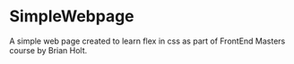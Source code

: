 # SimpleWebpage

A simple web page created to learn flex in css as part of FrontEnd Masters course by Brian Holt.
